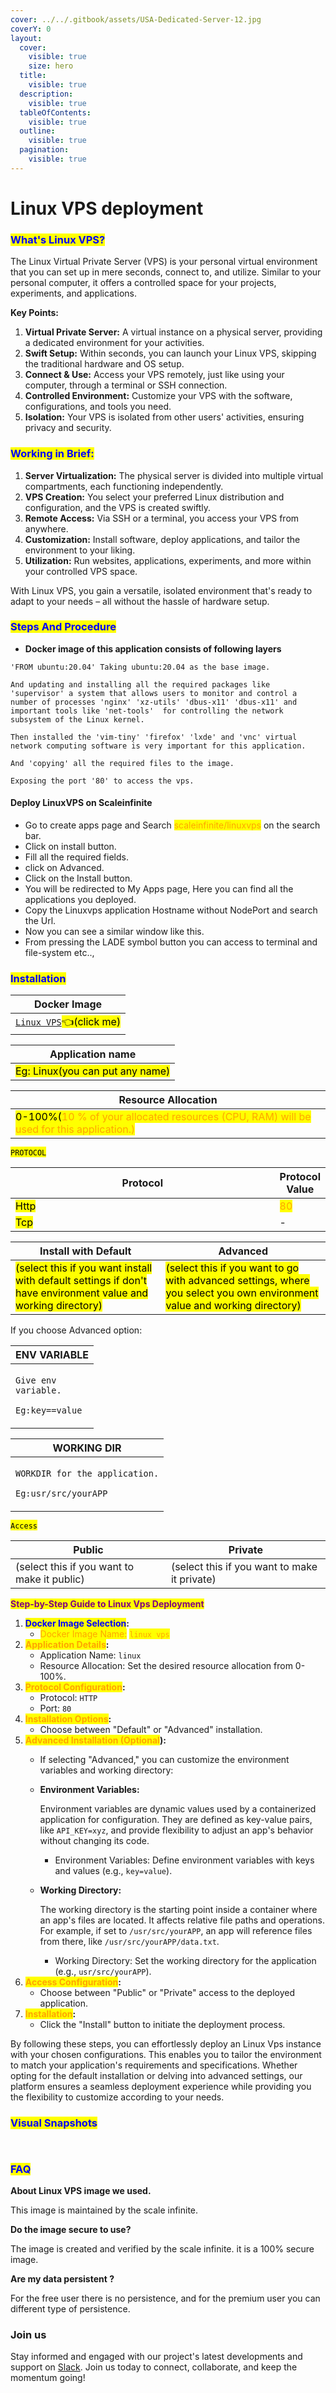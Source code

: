 ```yaml
---
cover: ../../.gitbook/assets/USA-Dedicated-Server-12.jpg
coverY: 0
layout:
  cover:
    visible: true
    size: hero
  title:
    visible: true
  description:
    visible: true
  tableOfContents:
    visible: true
  outline:
    visible: true
  pagination:
    visible: true
---
```


# Linux VPS deployment

### <mark style="color:blue;">What's Linux VPS?</mark>

The Linux Virtual Private Server (VPS) is your personal virtual environment that you can set up in mere seconds, connect to, and utilize. Similar to your personal computer, it offers a controlled space for your projects, experiments, and applications.

**Key Points:**

1. **Virtual Private Server:** A virtual instance on a physical server, providing a dedicated environment for your activities.
2. **Swift Setup:** Within seconds, you can launch your Linux VPS, skipping the traditional hardware and OS setup.
3. **Connect & Use:** Access your VPS remotely, just like using your computer, through a terminal or SSH connection.
4. **Controlled Environment:** Customize your VPS with the software, configurations, and tools you need.
5. **Isolation:** Your VPS is isolated from other users' activities, ensuring privacy and security.

### <mark style="color:blue;">**Working in Brief:**</mark>

1. **Server Virtualization:** The physical server is divided into multiple virtual compartments, each functioning independently.
2. **VPS Creation:** You select your preferred Linux distribution and configuration, and the VPS is created swiftly.
3. **Remote Access:** Via SSH or a terminal, you access your VPS from anywhere.
4. **Customization:** Install software, deploy applications, and tailor the environment to your liking.
5. **Utilization:** Run websites, applications, experiments, and more within your controlled VPS space.

With Linux VPS, you gain a versatile, isolated environment that's ready to adapt to your needs – all without the hassle of hardware setup.

### &#x20;<mark style="color:blue;">Steps And Procedure</mark>

* &#x20;**Docker image of this application consists of following layers**&#x20;

```
'FROM ubuntu:20.04' Taking ubuntu:20.04 as the base image.

And updating and installing all the required packages like 'supervisor' a system that allows users to monitor and control a number of processes 'nginx' 'xz-utils' 'dbus-x11' 'dbus-x11' and important tools like 'net-tools'  for controlling the network subsystem of the Linux kernel.

Then installed the 'vim-tiny' 'firefox' 'lxde' and 'vnc' virtual network computing software is very important for this application.

And 'copying' all the required files to the image.

Exposing the port '80' to access the vps.

```

#### Deploy LinuxVPS on Scaleinfinite

* &#x20;Go to create apps page and Search <mark style="color:orange;">scaleinfinite/linuxvps</mark> on the search bar.
* Click on install button.
* &#x20;Fill all the required fields.
* &#x20;click on Advanced.
* Click on the Install button.
* You will be redirected to My Apps page, Here you can find all the applications you deployed.
* Copy the Linuxvps application Hostname without NodePort and search the Url.
* &#x20;Now you can see a similar window like this.
* &#x20;From pressing the LADE symbol button you can access to terminal and file-system etc..,

### &#x20;<mark style="color:blue;">Installation</mark>

| Docker Image                                                                                                             |
| ------------------------------------------------------------------------------------------------------------------------ |
| [`Linux VPS`](https://hub.docker.com/r/scaleinfinite/linuxvps)<mark style="background-color:yellow;">👈(click me)</mark> |

| Application name                                                              |
| ----------------------------------------------------------------------------- |
| <mark style="background-color:yellow;">Eg: Linux(you can put any name)</mark> |

| Resource Allocation                                                                                                                                                     |
| ----------------------------------------------------------------------------------------------------------------------------------------------------------------------- |
| <mark style="background-color:yellow;">0-100%(</mark><mark style="color:orange;">10 % of your allocated resources (CPU, RAM) will be used for this application.)</mark> |

<mark style="background-color:yellow;">`PROTOCOL`</mark>

<table><thead><tr><th width="417">Protocol</th><th>Protocol Value</th></tr></thead><tbody><tr><td><mark style="background-color:yellow;">Http</mark></td><td><mark style="color:orange;">80</mark></td></tr><tr><td><mark style="background-color:yellow;">Tcp</mark></td><td>-</td></tr></tbody></table>

| Install with Default                                                                                                                                        | Advanced                                                                                                                                                               |
| ----------------------------------------------------------------------------------------------------------------------------------------------------------- | ---------------------------------------------------------------------------------------------------------------------------------------------------------------------- |
| <mark style="background-color:yellow;">(select this if you want install with default settings if don't have environment value and working directory)</mark> | <mark style="background-color:yellow;">(select this if you want to go with advanced settings, where you select you own environment value and working directory)</mark> |

If you choose Advanced option:

| ENV VARIABLE                                                            |
| ----------------------------------------------------------------------- |
| <p><code>Give env variable.</code></p><p><code>Eg:key==value</code></p> |

| WORKING DIR                                                                             |
| --------------------------------------------------------------------------------------- |
| <p><code>WORKDIR for the application.</code></p><p> <code>Eg:usr/src/yourAPP</code></p> |

<mark style="background-color:yellow;">`Access`</mark>

| Public                                      | Private                                      |
| ------------------------------------------- | -------------------------------------------- |
| (select this if you want to make it public) | (select this if you want to make it private) |

<mark style="color:purple;">**Step-by-Step Guide to Linux Vps Deployment**</mark>

1. <mark style="color:blue;">**Docker Image Selection**</mark>**:**
   * <mark style="color:orange;">Docker Image Name:</mark> <mark style="color:orange;"></mark><mark style="color:orange;">`linux vps`</mark>
2. <mark style="color:orange;">**Application Details**</mark>**:**
   * Application Name: `linux`
   * Resource Allocation: Set the desired resource allocation from 0-100%.
3. <mark style="color:orange;">**Protocol Configuration**</mark>**:**
   * Protocol: `HTTP`
   * Port: `80`
4. <mark style="color:orange;">**Installation Options**</mark>**:**
   * Choose between "Default" or "Advanced" installation.
5. <mark style="color:orange;">**Advanced Installation (Optional**</mark>**):**
   * If selecting "Advanced," you can customize the environment variables and working directory:
   *   **Environment Variables:**

       Environment variables are dynamic values used by a containerized application for configuration. They are defined as key-value pairs, like `API_KEY=xyz`, and provide flexibility to adjust an app's behavior without changing its code.

       * Environment Variables: Define environment variables with keys and values (e.g., `key=value`).
   *   **Working Directory:**

       The working directory is the starting point inside a container where an app's files are located. It affects relative file paths and operations. For example, if set to `/usr/src/yourAPP`, an app will reference files from there, like `/usr/src/yourAPP/data.txt`.

       * Working Directory: Set the working directory for the application (e.g., `usr/src/yourAPP`).
6. <mark style="color:orange;">**Access Configuration**</mark>**:**
   * Choose between "Public" or "Private" access to the deployed application.
7. <mark style="color:orange;">**Installation**</mark>**:**
   * Click the "Install" button to initiate the deployment process.

By following these steps, you can effortlessly deploy an Linux Vps instance with your chosen configurations. This enables you to tailor the environment to match your application's requirements and specifications. Whether opting for the default installation or delving into advanced settings, our platform ensures a seamless deployment experience while providing you the flexibility to customize according to your needs.

### <mark style="color:blue;">Visual Snapshots</mark>



<div>

<figure><img src="../../.gitbook/assets/Screenshot 2023-08-21 151320.png" alt=""><figcaption></figcaption></figure>

 

<figure><img src="../../.gitbook/assets/Screenshot 2023-08-21 151425.png" alt=""><figcaption></figcaption></figure>

</div>

### <mark style="color:blue;">FAQ</mark>

**About Linux VPS image we used.**

This image is maintained by the scale infinite.

**Do the image secure to use?**

The image is created and verified by the scale infinite. it is a 100% secure image.

**Are my data persistent ?**

For the free user there is no persistence, and for the premium user you can different type of persistence.

### Join us

Stay informed and engaged with our project's latest developments and support on [Slack](https://app.slack.com/client/T04QS32JX6E/C04QKEWE146). Join us today to connect, collaborate, and keep the momentum going!&#x20;
